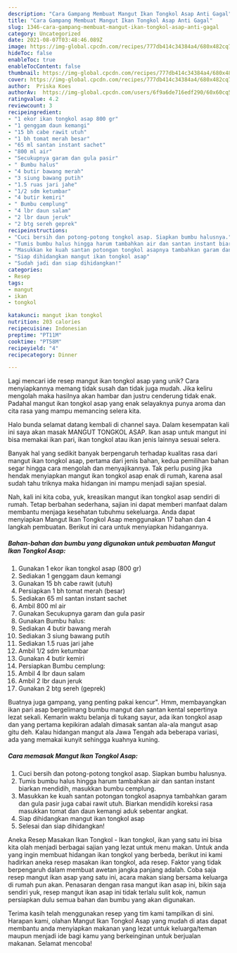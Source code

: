 ```yaml
---
description: "Cara Gampang Membuat Mangut Ikan Tongkol Asap Anti Gagal"
title: "Cara Gampang Membuat Mangut Ikan Tongkol Asap Anti Gagal"
slug: 1346-cara-gampang-membuat-mangut-ikan-tongkol-asap-anti-gagal
category: Uncategorized
date: 2021-08-07T03:48:46.089Z
image: https://img-global.cpcdn.com/recipes/777db414c34384a4/680x482cq70/mangut-ikan-tongkol-asap-foto-resep-utama.jpg
hideToc: false
enableToc: true
enableTocContent: false
thumbnail: https://img-global.cpcdn.com/recipes/777db414c34384a4/680x482cq70/mangut-ikan-tongkol-asap-foto-resep-utama.jpg
cover: https://img-global.cpcdn.com/recipes/777db414c34384a4/680x482cq70/mangut-ikan-tongkol-asap-foto-resep-utama.jpg
author:  Priska Koes
authorAv:  https://img-global.cpcdn.com/users/6f9a6de716edf290/60x60cq50/avatar.jpg
ratingvalue: 4.2
reviewcount: 3
recipeingredient:
- "1 ekor ikan tongkol asap 800 gr"
- "1 genggam daun kemangi"
- "15 bh cabe rawit utuh"
- "1 bh tomat merah besar"
- "65 ml santan instant sachet"
- "800 ml air"
- "Secukupnya garam dan gula pasir"
- " Bumbu halus"
- "4 butir bawang merah"
- "3 siung bawang putih"
- "1.5 ruas jari jahe"
- "1/2 sdm ketumbar"
- "4 butir kemiri"
- " Bumbu cemplung"
- "4 lbr daun salam"
- "2 lbr daun jeruk"
- "2 btg sereh geprek"
recipeinstructions:
- "Cuci bersih dan potong-potong tongkol asap. Siapkan bumbu halusnya."
- "Tumis bumbu halus hingga harum tambahkan air dan santan instant biarkan mendidih, masukkan bumbu cemplung."
- "Masukkan ke kuah santan potongan tongkol asapnya tambahkan garam dan gula pasir juga cabai rawit utuh. Biarkan mendidih koreksi rasa masukkan tomat dan daun kemangi aduk sebentar angkat."
- "Siap dihidangkan mangut ikan tongkol asap"
- "Sudah jadi dan siap dihidangkan!"
categories:
- Resep
tags:
- mangut
- ikan
- tongkol

katakunci: mangut ikan tongkol 
nutrition: 203 calories
recipecuisine: Indonesian
preptime: "PT11M"
cooktime: "PT58M"
recipeyield: "4"
recipecategory: Dinner

---
```



Lagi mencari ide resep mangut ikan tongkol asap yang unik? Cara menyiapkannya memang tidak susah dan tidak juga mudah. Jika keliru mengolah maka hasilnya akan hambar dan justru cenderung tidak enak. Padahal mangut ikan tongkol asap yang enak selayaknya punya aroma dan cita rasa yang mampu memancing selera kita.


Halo bunda selamat datang kembali di channel saya. Dalam kesempatan kali ini saya akan masak MANGUT TONGKOL ASAP. Ikan asap untuk mangut ini bisa memakai ikan pari, ikan tongkol atau ikan jenis lainnya sesuai selera.

Banyak hal yang sedikit banyak berpengaruh terhadap kualitas rasa dari mangut ikan tongkol asap, pertama dari jenis bahan, kedua pemilihan bahan segar hingga cara mengolah dan menyajikannya. Tak perlu pusing jika hendak menyiapkan mangut ikan tongkol asap enak di rumah, karena asal sudah tahu triknya maka hidangan ini mampu menjadi sajian spesial.


Nah, kali ini kita coba, yuk, kreasikan mangut ikan tongkol asap sendiri di rumah. Tetap berbahan sederhana, sajian ini dapat memberi manfaat dalam membantu menjaga kesehatan tubuhmu sekeluarga. Anda dapat menyiapkan Mangut Ikan Tongkol Asap menggunakan 17 bahan dan 4 langkah pembuatan. Berikut ini cara untuk menyiapkan hidangannya.

<!--inarticleads1-->

##### Bahan-bahan dan bumbu yang digunakan untuk pembuatan Mangut Ikan Tongkol Asap:

1. Gunakan 1 ekor ikan tongkol asap (800 gr)
1. Sediakan 1 genggam daun kemangi
1. Gunakan 15 bh cabe rawit (utuh)
1. Persiapkan 1 bh tomat merah (besar)
1. Sediakan 65 ml santan instant sachet
1. Ambil 800 ml air
1. Gunakan Secukupnya garam dan gula pasir
1. Gunakan  Bumbu halus:
1. Sediakan 4 butir bawang merah
1. Sediakan 3 siung bawang putih
1. Sediakan 1.5 ruas jari jahe
1. Ambil 1/2 sdm ketumbar
1. Gunakan 4 butir kemiri
1. Persiapkan  Bumbu cemplung:
1. Ambil 4 lbr daun salam
1. Ambil 2 lbr daun jeruk
1. Gunakan 2 btg sereh (geprek)


Buatnya juga gampang, yang penting pakai kencur&#34;. Hmm, membayangkan ikan pari asap bergelimang bumbu mangut dan santan kental sepertinya lezat sekali. Kemarin waktu belanja di tukang sayur, ada ikan tongkol asap dan yang pertama kepikiran adalah dimasak santan ala-ala mangut asap gitu deh. Kalau hidangan mangut ala Jawa Tengah ada beberapa variasi, ada yang memakai kunyit sehingga kuahnya kuning. 

<!--inarticleads2-->

##### Cara memasak Mangut Ikan Tongkol Asap:

1. Cuci bersih dan potong-potong tongkol asap. Siapkan bumbu halusnya.
1. Tumis bumbu halus hingga harum tambahkan air dan santan instant biarkan mendidih, masukkan bumbu cemplung.
1. Masukkan ke kuah santan potongan tongkol asapnya tambahkan garam dan gula pasir juga cabai rawit utuh. Biarkan mendidih koreksi rasa masukkan tomat dan daun kemangi aduk sebentar angkat.
1. Siap dihidangkan mangut ikan tongkol asap
1. Selesai dan siap dihidangkan!

Aneka Resep Masakan Ikan Tongkol - Ikan tongkol, ikan yang satu ini bisa kita olah menjadi berbagai sajian yang lezat untuk menu makan. Untuk anda yang ingin membuat hidangan ikan tongkol yang berbeda, berikut ini kami hadirkan aneka resep masakan ikan tongkol, ada resep. Faktor yang tidak berpengaruh dalam membuat awetan jangka panjang adalah. Coba saja resep mangut ikan asap yang satu ini, acara makan siang bersama keluarga di rumah pun akan. Penasaran dengan rasa mangut ikan asap ini, bikin saja sendiri yuk, resep mangut ikan asap ini tidak terlalu sulit kok, namun persiapkan dulu semua bahan dan bumbu yang akan digunakan. 

Terima kasih telah menggunakan resep yang tim kami tampilkan di sini. Harapan kami, olahan Mangut Ikan Tongkol Asap yang mudah di atas dapat membantu anda menyiapkan makanan yang lezat untuk keluarga/teman maupun menjadi ide bagi kamu yang berkeinginan untuk berjualan makanan. Selamat mencoba!
